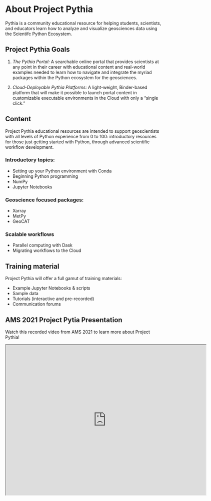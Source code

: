 # About Project Pythia

Pythia is a community educational resource for helping students, scientists,
and educators learn how to analyze and visualize geosciences data using
the Scientifc Python Ecosystem.

## Project Pythia Goals

1. _The Pythia Portal:_ A searchable online portal that
   provides scientists at any point in their career with educational
   content and real-world examples needed to learn how to navigate and
   integrate the myriad packages within the Python ecosystem for the
   geosciences.

2. _Cloud-Deployable Pythia Platforms:_ A light-weight,
   Binder-based platform that will make it possible to launch portal
   content in customizable executable environments in the Cloud with
   only a “single click.”

## Content

Project Pythia educational resources are intended to support
geoscientists with all levels of Python experience from 0 to 100:
introductory resources for those just getting started with Python,
through advanced scientific workflow development.

### Introductory topics:

- Setting up your Python environment with Conda
- Beginning Python programming
- NumPy
- Jupyter Notebooks

### Geoscience focused packages:

- Xarray
- MetPy
- GeoCAT

### Scalable workflows

- Parallel computing with Dask
- Migrating workflows to the Cloud

## Training material

Project Pythia will offer a full gamut of training materials:

- Example Jupyter Notebooks & scripts
- Sample data
- Tutorials (interactive and pre-recorded)
- Communication forums

## AMS 2021 Project Pytia Presentation

Watch this recorded video from AMS 2021 to learn more about Project Pythia!

<iframe src="https://www.youtube.com/embed/_UxlrwB_evo" width="640" height="480"></iframe>
